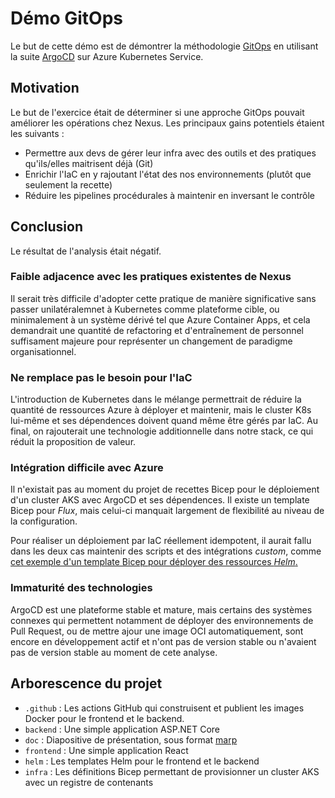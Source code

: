 # Démo GitOps 
Le but de cette démo est de démontrer la méthodologie [GitOps](https://www.redhat.com/en/topics/devops/what-is-gitops-workflow) en utilisant la suite [ArgoCD](https://argo-cd.readthedocs.io/en/stable/) sur Azure Kubernetes Service. 

## Motivation
Le but de l'exercice était de déterminer si une approche GitOps pouvait améliorer les opérations chez Nexus. Les principaux gains potentiels étaient les suivants : 

* Permettre aux devs de gérer leur infra avec des outils et des pratiques qu'ils/elles maitrisent déjà (Git)
* Enrichir l'IaC en y rajoutant l'état des nos environnements (plutôt que seulement la recette)
* Réduire les pipelines procédurales à maintenir en inversant le contrôle

## Conclusion
Le résultat de l'analysis était négatif. 

### Faible adjacence avec les pratiques existentes de Nexus
Il serait très difficile d'adopter cette pratique de manière significative sans passer unilatéralemnet à Kubernetes comme plateforme cible, ou minimalement à un système dérivé tel que Azure Container Apps, et cela demandrait une quantité de refactoring et d'entraînement de personnel suffisament majeure pour représenter un changement de paradigme organisationnel. 

### Ne remplace pas le besoin pour l'IaC
L'introduction de Kubernetes dans le mélange permettrait de réduire la quantité de ressources Azure à déployer et maintenir, mais le cluster K8s lui-même et ses dépendences doivent quand même être gérés par IaC. Au final, on rajouterait une technologie additionnelle dans notre stack, ce qui réduit la proposition de valeur.

### Intégration difficile avec Azure
Il n'existait pas au moment du projet de recettes Bicep pour le déploiement d'un cluster AKS avec ArgoCD et ses dépendences. Il existe un template Bicep pour *Flux*, mais celui-ci manquait largement de flexibilité au niveau de la configuration. 

Pour réaliser un déploiement par IaC réellement idempotent, il aurait fallu dans les deux cas maintenir des scripts et des intégrations *custom*, comme [cet exemple d'un template Bicep pour déployer des ressources *Helm*.](https://pixelrobots.co.uk/2024/01/introducing-the-helm-install-command-bicep-module-streamlining-aks-bootstrapping/)

### Immaturité des technologies
ArgoCD est une plateforme stable et mature, mais certains des systèmes connexes qui permettent notamment de déployer des environnements de Pull Request, ou de mettre ajour une image OCI automatiquement, sont encore en développement actif et n'ont pas de version stable ou n'avaient pas de version stable au moment de cete analyse. 

## Arborescence du projet
* `.github` : Les actions GitHub qui construisent et publient les images Docker pour le frontend et le backend.
* `backend` : Une simple application ASP.NET Core
* `doc` : Diapositive de présentation, sous format [marp](https://marp.app/)
* `frontend` : Une simple application React
* `helm` : Les templates Helm pour le frontend et le backend
* `infra` : Les définitions Bicep permettant de provisionner un cluster AKS avec un registre de contenants
